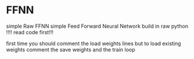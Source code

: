 # FFNN
simple Raw FFNN
simple Feed Forward Neural Network build in raw python !!!!
read code first!!!

first time you should comment the load weights lines but to load existing weights comment the save weights and the train loop
